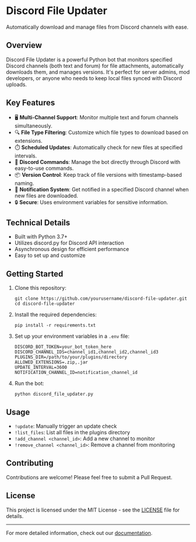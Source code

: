 # Discord File Updater

Automatically download and manage files from Discord channels with ease.

## Overview

Discord File Updater is a powerful Python bot that monitors specified Discord channels (both text and forum) for file attachments, automatically downloads them, and manages versions. It's perfect for server admins, mod developers, or anyone who needs to keep local files synced with Discord uploads.

## Key Features

- 🖥️ **Multi-Channel Support**: Monitor multiple text and forum channels simultaneously.
- 🔍 **File Type Filtering**: Customize which file types to download based on extensions.
- ⏱️ **Scheduled Updates**: Automatically check for new files at specified intervals.
- 🤖 **Discord Commands**: Manage the bot directly through Discord with easy-to-use commands.
- 📦 **Version Control**: Keep track of file versions with timestamp-based naming.
- 🔔 **Notification System**: Get notified in a specified Discord channel when new files are downloaded.
- 🔒 **Secure**: Uses environment variables for sensitive information.

## Technical Details

- Built with Python 3.7+
- Utilizes discord.py for Discord API interaction
- Asynchronous design for efficient performance
- Easy to set up and customize

## Getting Started

1. Clone this repository:
   ```
   git clone https://github.com/yourusername/discord-file-updater.git
   cd discord-file-updater
   ```

2. Install the required dependencies:
   ```
   pip install -r requirements.txt
   ```

3. Set up your environment variables in a `.env` file:
   ```
   DISCORD_BOT_TOKEN=your_bot_token_here
   DISCORD_CHANNEL_IDS=channel_id1,channel_id2,channel_id3
   PLUGINS_DIR=/path/to/your/plugins/directory
   ALLOWED_EXTENSIONS=.zip,.jar
   UPDATE_INTERVAL=3600
   NOTIFICATION_CHANNEL_ID=notification_channel_id
   ```

4. Run the bot:
   ```
   python discord_file_updater.py
   ```

## Usage

- `!update`: Manually trigger an update check
- `!list_files`: List all files in the plugins directory
- `!add_channel <channel_id>`: Add a new channel to monitor
- `!remove_channel <channel_id>`: Remove a channel from monitoring

## Contributing

Contributions are welcome! Please feel free to submit a Pull Request.

## License

This project is licensed under the MIT License - see the [LICENSE](LICENSE) file for details.

---

For more detailed information, check out our [documentation](link-to-docs).